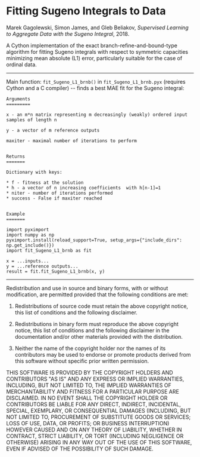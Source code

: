 Fitting Sugeno Integrals to Data
================================

Marek Gagolewski, Simon James, and Gleb Beliakov,
*Supervised Learning to Aggregate Data with the Sugeno Integral*,
2018.

A Cython implementation of the exact branch-refine-and-bound-type algorithm
for fitting Sugeno integrals with respect to symmetric capacities
minimizing mean absolute (L1) error,
particularly suitable for the case of ordinal data.

------------------------------------------------------------------------------

Main function: `fit_Sugeno_L1_brnb()` in `fit_Sugeno_L1_brnb.pyx`
(requires Cython and a C compiler) --
finds a best MAE fit for the Sugeno integral:

```
Arguments
=========

x - an m*n matrix representing m decreasingly (weakly) ordered input samples of length n

y - a vector of m reference outputs

maxiter - maximal number of iterations to perform


Returns
=======

Dictionary with keys:

* f - fitness at the solution
* h - a vector of n increasing coefficients  with h[n-1]=1
* niter - number of iterations performed
* success - False if maxiter reached


Example
=======

import pyximport
import numpy as np
pyximport.install(reload_support=True, setup_args={"include_dirs": np.get_include()})
import fit_Sugeno_L1_brnb as fit

x = ...inputs...
y = ...reference outputs...
result = fit.fit_Sugeno_L1_brnb(x, y)
```

------------------------------------------------------------------------------

Redistribution and use in source and binary forms, with or without modification,
are permitted provided that the following conditions are met:

1. Redistributions of source code must retain the above copyright notice,
this list of conditions and the following disclaimer.

2. Redistributions in binary form must reproduce the above copyright notice,
this list of conditions and the following disclaimer in the documentation
and/or other materials provided with the distribution.

3. Neither the name of the copyright holder nor the names of its contributors
may be used to endorse or promote products derived from this software without
specific prior written permission.

THIS SOFTWARE IS PROVIDED BY THE COPYRIGHT HOLDERS AND CONTRIBUTORS "AS IS"
AND ANY EXPRESS OR IMPLIED WARRANTIES, INCLUDING, BUT NOT LIMITED TO,
THE IMPLIED WARRANTIES OF MERCHANTABILITY AND FITNESS FOR A PARTICULAR PURPOSE
ARE DISCLAIMED. IN NO EVENT SHALL THE COPYRIGHT HOLDER OR CONTRIBUTORS BE LIABLE
FOR ANY DIRECT, INDIRECT, INCIDENTAL, SPECIAL, EXEMPLARY, OR CONSEQUENTIAL
DAMAGES (INCLUDING, BUT NOT LIMITED TO, PROCUREMENT OF SUBSTITUTE GOODS OR
SERVICES; LOSS OF USE, DATA, OR PROFITS; OR BUSINESS INTERRUPTION) HOWEVER
CAUSED AND ON ANY THEORY OF LIABILITY, WHETHER IN CONTRACT, STRICT LIABILITY,
OR TORT (INCLUDING NEGLIGENCE OR OTHERWISE) ARISING IN ANY WAY OUT OF THE USE
OF THIS SOFTWARE, EVEN IF ADVISED OF THE POSSIBILITY OF SUCH DAMAGE.
